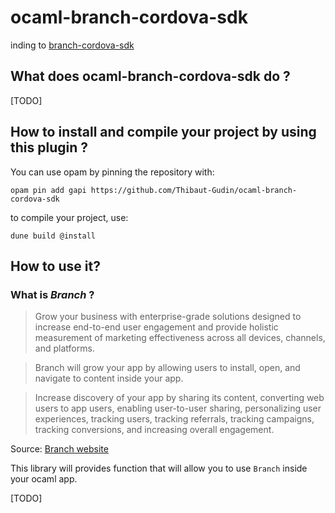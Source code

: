 # ocaml-branch-cordova-sdk

inding to [branch-cordova-sdk](https://github.com/besport/branch-cordova-sdk)

## What does ocaml-branch-cordova-sdk do ?

[TODO]

## How to install and compile your project by using this plugin ?

You can use opam by pinning the repository with:
```Shell
opam pin add gapi https://github.com/Thibaut-Gudin/ocaml-branch-cordova-sdk
```

to compile your project, use:
```Shell
dune build @install
```


## How to use it?

### What is *Branch* ?

>Grow your business with enterprise-grade solutions designed to increase
 end-to-end user engagement and provide holistic measurement of
 marketing effectiveness across all devices, channels, and platforms.

>Branch will grow your app by allowing users to install, open, and
 navigate to content inside your app.

>Increase discovery of your app by sharing its content, converting web
 users to app users, enabling user-to-user sharing, personalizing user
 experiences, tracking users, tracking referrals, tracking campaigns,
 tracking conversions, and increasing overall engagement.

Source: [Branch website](https://branch.io/)

This library will provides function that will allow you to use `Branch`
inside your ocaml app.

[TODO]

